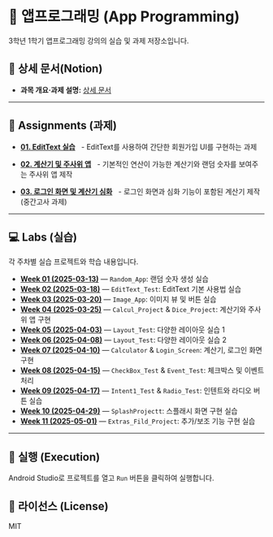 # 📱 앱프로그래밍 (App Programming)

3학년 1학기 앱프로그래밍 강의의 실습 및 과제 저장소입니다.

## 🔗 상세 문서(Notion)

  - **과목 개요·과제 설명:** [상세 문서](https://www.notion.so/ebe3da9046d145d49526c84725f802ba?source=copy_link)

-----

## 📌 Assignments (과제)

  - **[01. EditText 실습](./assignments/01_EditText-Practice/)**
      - EditText를 사용하여 간단한 회원가입 UI를 구현하는 과제

  - **[02. 계산기 및 주사위 앱](./assignments/02_Calcul-and-Dice-Apps/)**
      - 기본적인 연산이 가능한 계산기와 랜덤 숫자를 보여주는 주사위 앱 제작

  - **[03. 로그인 화면 및 계산기 심화](./assignments/03_Login-and-Calculator/)**
      - 로그인 화면과 심화 기능이 포함된 계산기 제작 (중간고사 과제)

-----

## 💻 Labs (실습)

각 주차별 실습 프로젝트와 학습 내용입니다.

  - **[Week 01 (2025-03-13)](./labs/01_2025-03-13/)** — `Random_App`: 랜덤 숫자 생성 실습
  - **[Week 02 (2025-03-18)](./labs/02_2025-03-18/)** — `EditText_Test`: EditText 기본 사용법 실습
  - **[Week 03 (2025-03-20)](./labs/03_2025-03-20/)** — `Image_App`: 이미지 뷰 및 버튼 실습
  - **[Week 04 (2025-03-25)](./labs/04_2025-03-25/)** — `Calcul_Project` & `Dice_Project`: 계산기와 주사위 앱 구현
  - **[Week 05 (2025-04-03)](./labs/05_2025_04_03/)** — `Layout_Test`: 다양한 레이아웃 실습 1
  - **[Week 06 (2025-04-08)](./labs/06_2025_04_08/)** — `Layout_Test`: 다양한 레이아웃 실습 2
  - **[Week 07 (2025-04-10)](./labs/07_2025_04_10/)** — `Calculator` & `Login_Screen`: 계산기, 로그인 화면 구현
  - **[Week 08 (2025-04-15)](./labs/08_2025_04_15/)** — `CheckBox_Test` & `Event_Test`: 체크박스 및 이벤트 처리
  - **[Week 09 (2025-04-17)](./labs/09_2025_04_17/)** — `Intent1_Test` & `Radio_Test`: 인텐트와 라디오 버튼 실습
  - **[Week 10 (2025-04-29)](./labs/10_2025_04_29/)** — `SplashProjectt`: 스플래시 화면 구현 실습
  - **[Week 11 (2025-05-01)](./labs/11_2025-05-01/)** — `Extras_Fild_Project`: 추가/보조 기능 구현 실습

-----

## 🚀 실행 (Execution)

Android Studio로 프로젝트를 열고 `Run` 버튼을 클릭하여 실행합니다.

## 📄 라이선스 (License)

MIT
